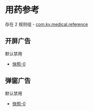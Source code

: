 # 用药参考

存在 2 规则组 - [com.ky.medical.reference](/src/apps/com.ky.medical.reference.ts)

## 开屏广告

默认禁用

- [快照-0](https://i.gkd.li/i/12918049)

## 弹窗广告

默认禁用

- [快照-0](https://i.gkd.li/i/12840924)
